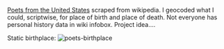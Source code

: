[Poets from the United States](https://en.wikipedia.org/wiki/List_of_poets_from_the_United_States) scraped from wikipedia. I geocoded what I could, scriptwise, for place of birth and place of death. Not everyone has personal history data in wiki infobox. Project idea....


Static birthplace:
![poets-birthplace](https://github.com/briggsreschke/gis-data/assets/16325768/a90975e5-404b-4ca8-9da9-1c51496dc531)


